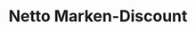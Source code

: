---
title: "Netto Marken-Discount"
url: /bayreuth/netto-marken-discount-nuernberger-strasse/
shop: Supermarkt
---